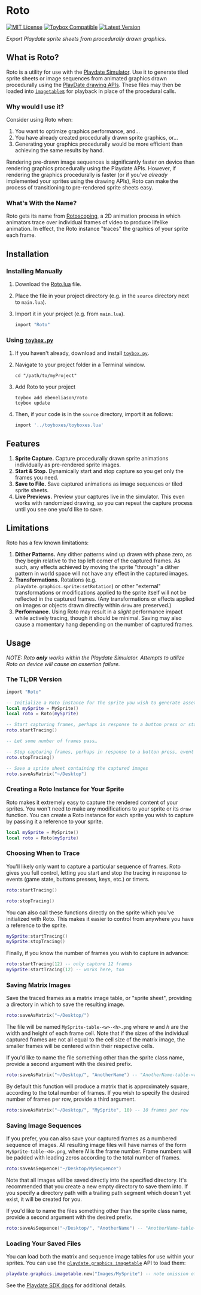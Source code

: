 # Roto

[![MIT License](https://img.shields.io/github/license/ebeneliason/roto)](LICENSE) [![Toybox Compatible](https://img.shields.io/badge/toybox.py-compatible-brightgreen)](https://toyboxpy.io) [![Latest Version](https://img.shields.io/github/v/tag/ebeneliason/roto)](https://github.com/ebeneliason/roto/tags)

_Export Playdate sprite sheets from procedurally drawn graphics._

## What is Roto?

Roto is a utility for use with the [Playdate Simulator](https://help.play.date/manual/simulator/).
Use it to generate tiled sprite sheets or image sequences from animated graphics drawn procedurally using
the [PlayDate drawing APIs](https://sdk.play.date/1.13.2/Inside%20Playdate.html#_drawing). These files may
then be loaded into [`imagetable`s](https://sdk.play.date/1.13.2/Inside%20Playdate.html#C-graphics.imagetable)
for playback in place of the procedural calls.

### Why would I use it?

Consider using Roto when:

1. You want to optimize graphics performance, and…
2. You have already created procedurally drawn sprite graphics, or…
3. Generating your graphics procedurally would be more efficient than achieving the same results by hand.

Rendering pre-drawn image sequences is significantly faster on device than rendering graphics procedurally
using the Playdate APIs. However, if rendering the graphics procedurally is faster (or if you've _already_
implemented your sprites using the drawing APIs), Roto can make the process of transitioning to pre-rendered
sprite sheets easy.

### What's With the Name?

Roto gets its name from [Rotoscoping](https://en.wikipedia.org/wiki/Rotoscoping), a 2D animation process in
which animators trace over individual frames of video to produce lifelike animation. In effect, the Roto
instance "traces" the graphics of your sprite each frame.

## Installation

### Installing Manually

1.  Download the [Roto.lua](Roto.lua) file.
2.  Place the file in your project directory (e.g. in the `source` directory next to `main.lua`).
3.  Import it in your project (e.g. from `main.lua`).

    ```lua
    import "Roto"
    ```

### Using [`toybox.py`](https://toyboxpy.io/)

1.  If you haven't already, download and install [`toybox.py`](https://toyboxpy.io/).
2.  Navigate to your project folder in a Terminal window.

    ```console
    cd "/path/to/myProject"
    ```

3.  Add Roto to your project

    ```console
    toybox add ebeneliason/roto
    toybox update
    ```

4.  Then, if your code is in the `source` directory, import it as follows:

    ```lua
    import '../toyboxes/toyboxes.lua'
    ```

## Features

1.  **Sprite Capture.** Capture procedurally drawn sprite animations individually as pre-rendered sprite images.
2.  **Start & Stop.** Dynamically start and stop capture so you get only the frames you need.
3.  **Save to File.** Save captured animations as image sequences or tiled sprite sheets.
4.  **Live Previews.** Preview your captures live in the simulator. This even works with randomized drawing,
    so you can repeat the capture process until you see one you'd like to save.

## Limitations

Roto has a few known limitations:

1.  **Dither Patterns.** Any dither patterns wind up drawn with phase zero, as they begin relative to the top
    left corner of the captured frames. As such, any effects achieved by moving the sprite "through" a dither
    pattern in world space will not have any effect in the captured images.
2.  **Transformations.** Rotations (e.g. `playdate.graphics.sprite:setRotation`) or other "external" transformations
    or modifications applied to the sprite itself will not be reflected in the captured frames. (Any
    transformations or effects applied on images or objects drawn directly within `draw` are preserved.)
3.  **Performance.** Using Roto may result in a _slight_ performance impact while actively tracing, though it
    should be minimal. Saving may also cause a momentary hang depending on the number of captured frames.

## Usage

_NOTE: Roto **only** works within the Playdate Simulator. Attempts to utilize Roto on device will cause
an assertion failure._

### The TL;DR Version

```lua
import "Roto"

-- Initialize a Roto instance for the sprite you wish to generate assets from
local mySprite = MySprite()
local roto = Roto(mySprite)

-- Start capturing frames, perhaps in response to a button press or state change event
roto.startTracing()

-- Let some number of frames pass…

-- Stop capturing frames, perhaps in response to a button press, event or timer
roto.stopTracing()

-- Save a sprite sheet containing the captured images
roto.saveAsMatrix("~/Desktop")

```

### Creating a Roto Instance for Your Sprite

Roto makes it extremely easy to capture the rendered content of your sprites. You won't need to make any
modifications to your sprite or its `draw` function. You can create a Roto instance for each sprite you
wish to capture by passing it a reference to your sprite.

```lua
local mySprite = MySprite()
local roto = Roto(mySprite)
```

### Choosing When to Trace

You'll likely only want to capture a particular sequence of frames. Roto gives you full control, letting
you start and stop the tracing in response to events (game state, buttons presses, keys, etc.) or timers.

```lua
roto:startTracing()

```

```lua
roto:stopTracing()
```

You can also call these functions directly on the sprite which you've initialized with Roto. This makes
it easier to control from anywhere you have a reference to the sprite.

```lua
mySprite:startTracing()
mySprite:stopTracing()
```

Finally, if you know the number of frames you wish to capture in advance:

```lua
roto:startTracing(12) -- only capture 12 frames
mySprite:startTracing(12) -- works here, too
```

### Saving Matrix Images

Save the traced frames as a matrix image table, or "sprite sheet", providing a directory in which to
save the resulting image.

```lua
roto:saveAsMatrix("~/Desktop/")
```

The file will be named `MySprite-table-<w>-<h>.png` where _w_ and _h_ are the width and height of each
frame cell. Note that if the sizes of the individual captured frames are not all equal to the cell size
of the matrix image, the smaller frames will be centered within their respective cells.

If you'd like to name the file something other than the sprite class name, provide a second argument
with the desired prefix.

```lua
roto:saveAsMatrix("~/Desktop/", "AnotherName") -- "AnotherName-table-<w>-<h>.png"
```

By default this function will produce a matrix that is approximately square, according to the total
number of frames. If you wish to specify the desired number of frames per row, provide a third
argument.

```lua
roto:saveAsMatrix("~/Desktop/", "MySprite", 10) -- 10 frames per row
```

### Saving Image Sequences

If you prefer, you can also save your captured frames as a numbered sequence of images. All resulting
image files will have names of the form `MySprite-table-<N>.png`, where _N_ is the frame number.
Frame numbers will be padded with leading zeros according to the total number of frames.

```lua
roto:saveAsSequence("~/Desktop/MySequence")
```

Note that all images will be saved directly into the specified directory. It's recommended that you
create a new empty directory to save them into. If you specify a directory path with a trailing path
segment which doesn't yet exist, it will be created for you.

If you'd like to name the files something other than the sprite class name, provide a second argument
with the desired prefix.

```lua
roto:saveAsSequence("~/Desktop/", "AnotherName") -- "AnotherName-table-<n>.png"
```

### Loading Your Saved Files

You can load both the matrix and sequence image tables for use within your sprites. You can use the
[`playdate.graphics.imagetable`](https://sdk.play.date/1.13.2/Inside%20Playdate.html#C-graphics.imagetable)
API to load them:

```lua
playdate.graphics.imagetable.new("Images/MySprite") -- note omission of -table-* suffix
```

See the [Playdate SDK docs](https://sdk.play.date) for additional details.
